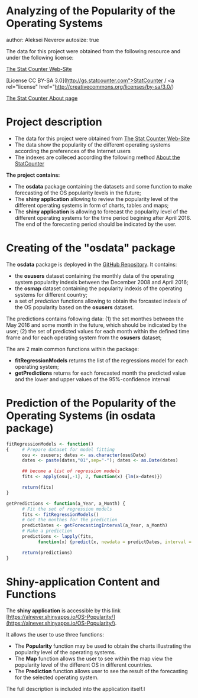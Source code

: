 Analyzing of the Popularity of the Operating Systems
========================================================
author: Aleksei Neverov
autosize: true

The data for this project were obtained from the following resource and under the following license:

[The Stat Counter Web-Site](http://gs.statcounter.com/) 

[License CC BY-SA 3.0](http://gs.statcounter.com">StatCounter</a> / <a rel="license" href="http://creativecommons.org/licenses/by-sa/3.0/)

[The Stat Counter About page](http://gs.statcounter.com/about?PHPSESSID=cjgsasrma4847lrunklejg5944)

Project description
========================================================

* The data for this project were obtained from [The Stat Counter Web-Site](http://gs.statcounter.com/)
* The data show the popularity of the different operating systems according the preferences of the Internet users
* The indexes are colleced according the following method [About the StatCounter](http://gs.statcounter.com/about?PHPSESSID=cjgsasrma4847lrunklejg5944)

**The project contains:**

* The **osdata** package containing the datasets and some function to make forecasting of the OS popularity levels in the future;
* The **shiny application** allowing to review the popularity level of the different operating systems in form of charts, tables and maps;
* The **shiny application** is allowing to forecast the popularity level of the different operating systems for the time period begining after April 2016. The end of the forecasting period should be indicated by the user.


Creating of the "osdata" package 
========================================================

The **osdata** package is deployed in the [GitHub Repository](https://github.com/alnever/osdata.git). It contains:

* the **osusers** dataset containing the monthly data of the operating system popularity indexis between the December 2008 and April 2016;
* the **osmap** dataset containing the popularity indexis of the operating systems for different country;
* a set of *prediction* functions allowing to obtain the forcasted indexis of the OS popularity based on the **osusers** dataset. 

The predictions contains following data: (1) the set monthes between the May 2016 and some month in the future, which should be indicated by the user; (2) the set of predicted values for each month within the defined time frame and for each operating system from the **osusers** dataset;

The are 2 main common functions within the package:

* **fitRegressionModels** returns the list of the regressions model for each operating system;
* **getPredictions** returns for each forecasted month the predicted value and the lower and upper values of the 95%-confidence interval

Prediction of the Popularity of the Operating Systems (in osdata package)
========================================================


```r
fitRegressionModels <- function()
{     # Prepare dataset for model fitting
      osu <- osusers; dates <- as.character(osu$Date)
      dates <- paste(dates,"01",sep="-"); dates <- as.Date(dates)

      ## become a list of regression models
      fits <- apply(osu[,-1], 2, function(x) {lm(x~dates)})

      return(fits)
}
```


```r
getPredictions <- function(a_Year, a_Month) {
      # Fit the set of regression models
      fits <- fitRegressionModels()
      # Get the monthes for the prediction
      predictDates <- getForecastingInterval(a_Year, a_Month)
      # Make a prediction
      predictions <- lapply(fits, 
            function(x) {predict(x, newdata = predictDates, interval = "confidence")})

      return(predictions)
}
```


Shiny-application Content and Functions
========================================================

The **shiny application** is accessible by this link [https://alnever.shinyapps.io/OS-Popularity/](https://alnever.shinyapps.io/OS-Popularity/). 

It allows the user to use three functions:

* The **Popularity** function may be used to obtain the charts illustrating the popularity level of the operating systems. 
* The **Map** function allows the user to see within the map view the popularity level of the different OS in different countries.
* The **Prediction** function allows user to see the result of the forecasting for the selected operating system. 

The full description is included into the application itself.l



